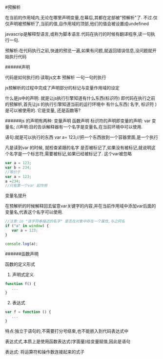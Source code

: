 #预解析

在当前的作用域内,无论在哪里声明变量,在幕后,其都在定部被"预解析"了. 不过.仅仅声明被预解析了,当前的值,自作用域的顶部,他们的值会被设置成undefined

javascrip是解释型语言,或称为脚本语言.代码在执行的时候有翻译程序,读一句执行一句.

预解析:在代码执行之前,快速的预览一遍,如果有问题,就返回错误信息,没问题就开始执行代码

######声明

代码是如何执行的:读取js文本 预解析 一句一句的执行

js预解析的过程中完成了声明部分的标记与变量作用域的设定

什么是js中的声明: 就是让js执行引擎知道有什么东西(标识符)
即代码在执行之前的预解析,首先让js 的执行引擎知道当前的运行环境中
有什么东西( 名字, 标识符 )是可以被使用的. 它是变量, 还是函数等? 

######js 的声明有两种: 变量声明 函数声明
标识符的声明即变量的声明: var 变量名; //声明:目的告诉解释器有一个名字是变量名,在当前环境中可以使用.

语句:就是可以执行的东西 var a= 123;//把一个东西放到一个容器里面,是一个执行

凡是读到var 的时候, 就检查紧跟的名字 是否被标记了,如果没有被标记,就说明这个名字是一个标志符,需要被标记,如果已经被标记了. 这个var被忽略

```javascript
var a = 123;
var b = 234;
//等价于
var a = 123;
a =234;
//只有第一个var 起作用
```
变量名提升

在预解析的时候解释回去留意var关键字的内容,并在当前作用域中添加var后面的变量名,代表这个名字可以使用.

```javascript
//注意:in "该字符串描述的名字" 是否在对象中存在一个属性,与之同名
if ("a" in window) {
   var a = 123;
}

console.log(a);
```

######函数声明

函数的定义形式

1. 声明式定义
```javascript
function f() {
   ...
}
```
2. 表达式
```javascript
var f = function () {
   ...
}
```
特点:独立于语句的,不需要打分号结束,也不能嵌入到代码表达式中

表达式式,本质上是使用函数表达式(字面量)给变量赋值,因此是语句

表达式: 将运算符和操作数连接起来的式子


